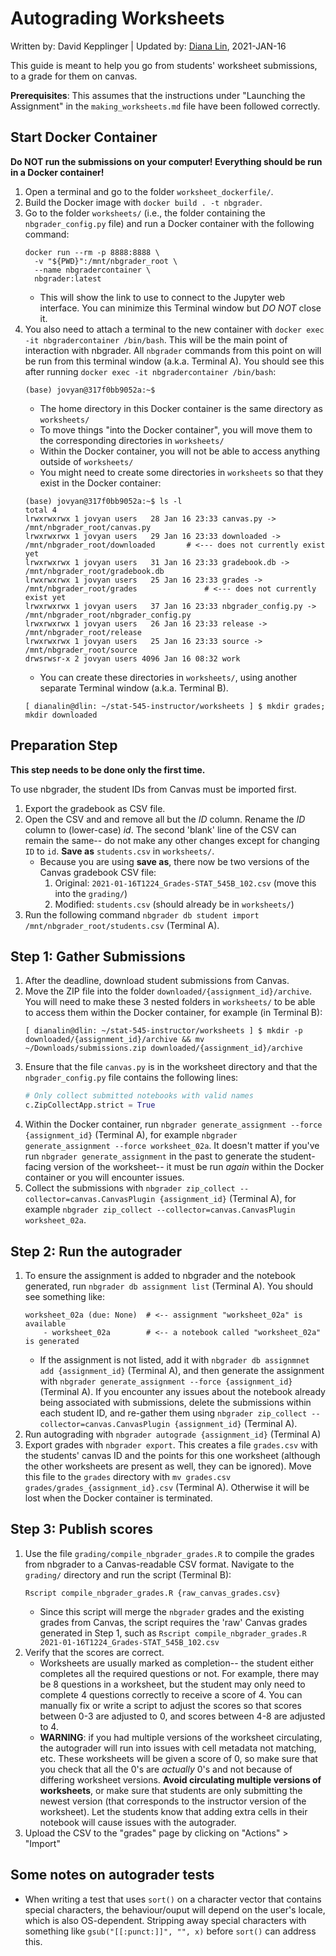 # Autograding Worksheets

Written by: David Kepplinger | Updated by: [Diana Lin](mailto:diana.lin@alumni.ubc.ca), 2021-JAN-16

This guide is meant to help you go from students' worksheet submissions, to a grade for them on canvas.

**Prerequisites**: This assumes that the instructions under "Launching the Assignment" in the `making_worksheets.md` file have been followed correctly.

## Start Docker Container

**Do NOT run the submissions on your computer! Everything should be run in a Docker container!**

1. Open a terminal and go to the folder `worksheet_dockerfile/`.
1. Build the Docker image with `docker build . -t nbgrader`.
1. Go to the folder `worksheets/` (i.e., the folder containing the `nbgrader_config.py` file) and run a Docker container with the following command:
    ```shell
    docker run --rm -p 8888:8888 \
      -v "${PWD}":/mnt/nbgrader_root \
      --name nbgradercontainer \
      nbgrader:latest
    ```
    - This will show the link to use to connect to the Jupyter web interface. You can minimize this Terminal window but _DO NOT_ close it.
1. You also need to attach a terminal to the new container with `docker exec -it nbgradercontainer /bin/bash`. This will be the main point of interaction with nbgrader. All `nbgrader` commands from this point on will be run from this terminal window (a.k.a. Terminal A). You should see this after running `docker exec -it nbgradercontainer /bin/bash`:
    ```shell
    (base) jovyan@317f0bb9052a:~$ 
    ```
    - The home directory in this Docker container is the same directory as `worksheets/`
    - To move things "into the Docker container", you will move them to the corresponding directories in `worksheets/`
    - Within the Docker container, you will not be able to access anything outside of `worksheets/`
    - You might need to create some directories in `worksheets` so that they exist in the Docker container:
    ```
    (base) jovyan@317f0bb9052a:~$ ls -l
    total 4
    lrwxrwxrwx 1 jovyan users   28 Jan 16 23:33 canvas.py -> /mnt/nbgrader_root/canvas.py
    lrwxrwxrwx 1 jovyan users   29 Jan 16 23:33 downloaded -> /mnt/nbgrader_root/downloaded       # <--- does not currently exist yet
    lrwxrwxrwx 1 jovyan users   31 Jan 16 23:33 gradebook.db -> /mnt/nbgrader_root/gradebook.db
    lrwxrwxrwx 1 jovyan users   25 Jan 16 23:33 grades -> /mnt/nbgrader_root/grades               # <--- does not currently exist yet
    lrwxrwxrwx 1 jovyan users   37 Jan 16 23:33 nbgrader_config.py -> /mnt/nbgrader_root/nbgrader_config.py
    lrwxrwxrwx 1 jovyan users   26 Jan 16 23:33 release -> /mnt/nbgrader_root/release
    lrwxrwxrwx 1 jovyan users   25 Jan 16 23:33 source -> /mnt/nbgrader_root/source
    drwsrwsr-x 2 jovyan users 4096 Jan 16 08:32 work
    ```
    - You can create these directories in `worksheets/`, using another separate Terminal window (a.k.a. Terminal B).
    ```
    [ dianalin@dlin: ~/stat-545-instructor/worksheets ] $ mkdir grades; mkdir downloaded
    ```

## Preparation Step

**This step needs to be done only the first time.**

To use nbgrader, the student IDs from Canvas must be imported first.

1. Export the gradebook as CSV file.
1. Open the CSV and and remove all but the _ID_ column. Rename the _ID_ column to (lower-case) _id_. The second 'blank' line of the CSV can remain the same-- do not make any other changes except for changing `ID` to `id`. **Save as** `students.csv` in `worksheets/`.
    - Because you are using **save as**, there now be two versions of the Canvas gradebook CSV file:
        1. Original: `2021-01-16T1224_Grades-STAT_545B_102.csv` (move this into the `grading/`)
        1. Modified: `students.csv` (should already be in `worksheets/`)
1. Run the following command `nbgrader db student import /mnt/nbgrader_root/students.csv` (Terminal A).

## Step 1: Gather Submissions

1. After the deadline, download student submissions from Canvas.
1. Move the ZIP file into the folder `downloaded/{assignment_id}/archive`. You will need to make these 3 nested folders in `worksheets/` to be able to access them within the Docker container, for example (in Terminal B):
    ```shell
    [ dianalin@dlin: ~/stat-545-instructor/worksheets ] $ mkdir -p downloaded/{assignment_id}/archive && mv ~/Downloads/submissions.zip downloaded/{assignment_id}/archive
    ```
1. Ensure that the file `canvas.py` is in the worksheet directory and that the `nbgrader_config.py` file contains the following lines:
    ```python
    # Only collect submitted notebooks with valid names
    c.ZipCollectApp.strict = True
    ```
1. Within the Docker container, run `nbgrader generate_assignment --force {assignment_id}` (Terminal A), for example `nbgrader generate_assignment --force worksheet_02a`. It doesn't matter if you've run `nbgrader generate_assignment` in the past to generate the student-facing version of the worksheet-- it must be run _again_ within the Docker container or you will encounter issues.
1. Collect the submissions with `nbgrader zip_collect --collector=canvas.CanvasPlugin {assignment_id}` (Terminal A), for example `nbgrader zip_collect --collector=canvas.CanvasPlugin worksheet_02a`.

## Step 2: Run the autograder

1. To ensure the assignment is added to nbgrader and the notebook generated, run `nbgrader db assignment list` (Terminal A). You should see something like:
    ```
    worksheet_02a (due: None)  # <-- assignment "worksheet_02a" is available
        - worksheet_02a        # <-- a notebook called "worksheet_02a" is generated
    ```
    - If the assignment is not listed, add it with `nbgrader db assignmnet add {assignment_id}` (Terminal A), and then generate the assignment with `nbgrader generate_assignment --force {assignment_id}` (Terminal A). If you encounter any issues about the notebook already being associated with submissions, delete the submissions within each student ID, and re-gather them using `nbgrader zip_collect --collector=canvas.CanvasPlugin {assignment_id}` (Terminal A).
1. Run autograding with `nbgrader autograde {assignment_id}` (Terminal A)
1. Export grades with `nbgrader export`. This creates a file `grades.csv` with the students' canvas ID and the points for this one worksheet (although the other worksheets are present as well, they can be ignored). Move this file to the `grades` directory with `mv grades.csv grades/grades_{assignment_id}.csv` (Terminal A). Otherwise it will be lost when the Docker container is terminated.


## Step 3: Publish scores

1. Use the file `grading/compile_nbgrader_grades.R` to compile the grades from nbgrader to a Canvas-readable CSV format. Navigate to the `grading/` directory and run the script (Terminal B):
    ```shell
    Rscript compile_nbgrader_grades.R {raw_canvas_grades.csv}
    ```
    - Since this script will merge the `nbgrader` grades and the existing grades from Canvas, the script requires the 'raw' Canvas grades generated in Step 1, such as `Rscript compile_nbgrader_grades.R 2021-01-16T1224_Grades-STAT_545B_102.csv`
2. Verify that the scores are correct.
    - Worksheets are usually marked as completion-- the student either completes all the required questions or not. For example, there may be 8 questions in a worksheet, but the student may only need to complete 4 questions correctly to receive a score of 4. You can manually fix or write a script to adjust the scores so that scores between 0-3 are adjusted to 0, and scores between 4-8 are adjusted to 4. 
    - **WARNING**: if you had multiple versions of the worksheet circulating, the autograder will run into issues with cell metadata not matching, etc. These worksheets will be given a score of 0, so make sure that you check that all the 0's are _actually_ 0's and not because of differing worksheet versions. **Avoid circulating multiple versions of worksheets**, or make sure that students are only submitting the newest version (that corresponds to the instructor version of the worksheet). Let the students know that adding extra cells in their notebook will cause issues with the autograder.
3. Upload the CSV to the "grades" page by clicking on "Actions" > "Import"


## Some notes on autograder tests

- When writing a test that uses `sort()` on a character vector that contains special characters, the behaviour/ouput will depend on the user's locale, which is also OS-dependent. Stripping away special characters with something like `gsub("[[:punct:]]", "", x)` before `sort()` can address this.
